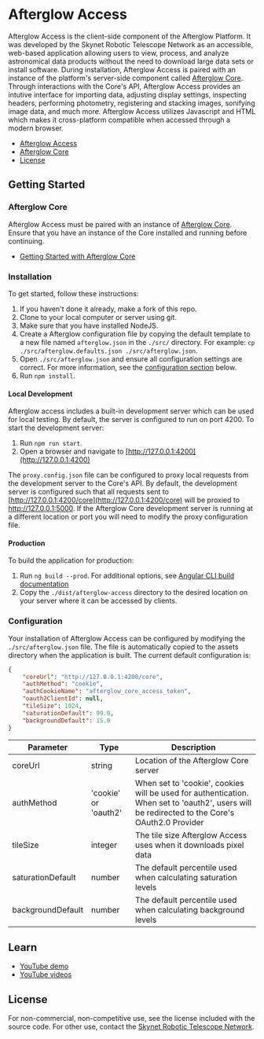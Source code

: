 # Afterglow Access

Afterglow Access is the client-side component of the Afterglow Platform.  It was developed by the Skynet Robotic Telescope Network as an accessible, web-based application allowing users to view, process, and analyze astronomical data products without the need to download large data sets or install software.  During installation,  Afterglow Access is paired with an instance of the platform's server-side component called [Afterglow Core](https://github.com/SkynetRTN/afterglow-core).  Through interactions with the Core's API, Afterglow Access provides an intutive interface for importing data, adjusting display settings, inspecting headers, performing photometry, registering and stacking images, sonifying image data, and much more.  Afterglow Access utilizes Javascript and HTML which makes it cross-platform compatible when accessed through a modern browser. 

- [Afterglow Access](https://github.com/SkynetRTN/afterglow-access)
- [Afterglow Core](https://github.com/SkynetRTN/afterglow-core)
- [License](https://github.com/SkynetRTN/afterglow-core/blob/1_0/LICENSE.md)


## Getting Started

### Afterglow Core

Afterglow Access must be paired with an instance of [Afterglow Core](https://github.com/SkynetRTN/afterglow-core).  Ensure that you have an instance of the Core installed and running before continuing. 

- [Getting Started with Afterglow Core](https://github.com/SkynetRTN/afterglow-core/1_1/README.md#getting-started)

### Installation

To get started, follow these instructions:

1. If you haven't done it already, make a fork of this repo.
2. Clone to your local computer or server using git.
3. Make sure that you have installed NodeJS.
4. Create a Afterglow configuration file by copying the default template to a new file named `afterglow.json` in the `./src/` directory. For example: `cp ./src/afterglow.defaults.json ./src/afterglow.json`.
5. Open `./src/afterglow.json` and ensure all configuration settings are correct.  For more information, see the [configuration section](#configuration) below.
6. Run `npm install`.

#### Local Development
Afterglow access includes a built-in development server which can be used for local testing.  By default,  the server is configured to run on port 4200.  To start the development server:

1. Run `npm run start`.
2. Open a browser and navigate to [http://127.0.0.1:4200](http://127.0.0.1:4200)

The `proxy.config.json` file can be configured to proxy local requests from the development server to the Core's API.  By default, the development server is configured such that all requests sent to [http://127.0.0.1:4200/core](http://127.0.0.1:4200/core) will be proxied to http://127.0.0.1:5000.  If the Afterglow Core development server is running at a different location or port you will need to modify the proxy configuration file. 

#### Production
To build the application for production:

1. Run `ng build --prod`.  For additional options, see [Angular CLI build documentation](https://angular.io/cli/build)
2. Copy the `./dist/afterglow-access` directory to the desired location on your server where it can be accessed by clients.

### Configuration

Your installation of Afterglow Access can be configured by modifying the `./src/afterglow.json` file.  The file is automatically copied to the assets directory when the application is built.  The current default configuration is:

```json
{
    "coreUrl": "http://127.0.0.1:4200/core",
    "authMethod": "cookie",
    "authCookieName": "afterglow_core_access_token",
    "oauth2ClientId": null,
    "tileSize": 1024,
    "saturationDefault": 99.0,
    "backgroundDefault": 15.0
}
```

| Parameter         | Type                  | Description                           |
| ----------------- | --------------------- | ------------------------------------- |
| coreUrl           | string                | Location of the Afterglow Core server |
| authMethod        | 'cookie' or 'oauth2'  | When set to 'cookie', cookies will be used for authentication.  When set to 'oauth2', users will be redirected to the Core's OAuth2.0 Provider |
| tileSize          | integer               | The tile size Afterglow Access uses when it downloads pixel data |
| saturationDefault | number                | The default percentile used when calculating saturation levels |
| backgroundDefault | number                | The default percentile used when calculating background levels |

## Learn

- [YouTube demo](https://youtu.be/Z6qi-aJ613E?t=317)
- [YouTube videos](https://www.youtube.com/playlist?list=PLy034wwN98YKMepknVKcRPB9qpN0aHYaJ)


## License

For non-commercial, non-competitive use,  see the license included with the source code.  For other use, contact the [Skynet Robotic Telescope Network](https://skynet.unc.edu).